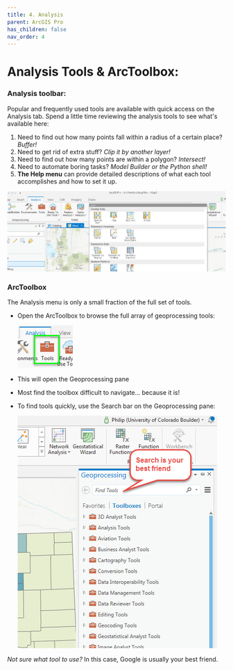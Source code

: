 ```yaml
---
title: 4. Analysis
parent: ArcGIS Pro
has_children: false
nav_order: 4
---
```


# Analysis Tools & ArcToolbox:

### Analysis toolbar:  

Popular and frequently used tools are available with quick access on the Analysis tab. Spend a little time reviewing the analysis tools to see what's available here:

1. Need to find out how many points fall within a radius of a certain place? *Buffer!*  
2. Need to get rid of extra stuff? *Clip it by another layer!*  
3. Need to find out how many points are within a polygon? *Intersect!*  
4. Need to automate boring tasks? *Model Builder or the Python shell!*  
5. __The Help menu__ can provide detailed descriptions of what each tool accomplishes and how to set it up.  

![Analysis Tab][ARCPRO14]  

### ArcToolbox  

The Analysis menu is only a small fraction of the full set of tools.  

- Open the ArcToolbox to browse the full array of geoprocessing tools:  

  ![Tools Button][ARCPRO15]

- This will open the Geoprocessing pane

- Most find the toolbox difficult to navigate... because it is!  

- To find tools quickly, use the Search bar on the Geoprocessing pane:  

  ![Search for tools][ARCPRO16]

*Not sure what tool to use?* In this case, Google is usually your best friend.

[ARCPRO0]: img/esrilogo.png "Esri logo"
[ARCPRO1]: img/ArcGIS1.jpg "start screen"
[ARCPRO2]: img/ArcGIS2.jpg "Name & save  your project"
[ARCPRO3]: img/ArcGIS3.jpg "Connect to folders or geodatabases"
[ARCPRO4]: img/ArcGIS4.jpg "Insert a map"
[ARCPRO5]: img/ArcGIS5.jpg "map interface"
[ARCPRO6]: img/ArcGIS6.jpg "add data button"
[ARCPRO7]: img/ArcGIS7.jpg "add from catalog"
[ARCPRO8]: img/ArcGIS8.jpg "right click on a layer"
[ARCPRO9]: img/ArcGIS9.jpg "the attribute table"
[ARCPRO10]: img/ArcGIS10.jpg "symbol selector"
[ARCPRO11]: img/ArcGIS11.jpg "appearance tab"
[ARCPRO12]: img/ArcGIS12.jpg "symbology tab"
[ARCPRO13]: img/ArcGIS13.jpg "snappy looking map"
[ARCPRO14]: img/ArcGIS14.jpg "tools on the analysis tab"
[ARCPRO15]: img/ArcGIS15.jpg "Toolbox"
[ARCPRO16]: img/ArcGIS16.jpg "The full toolbox"
